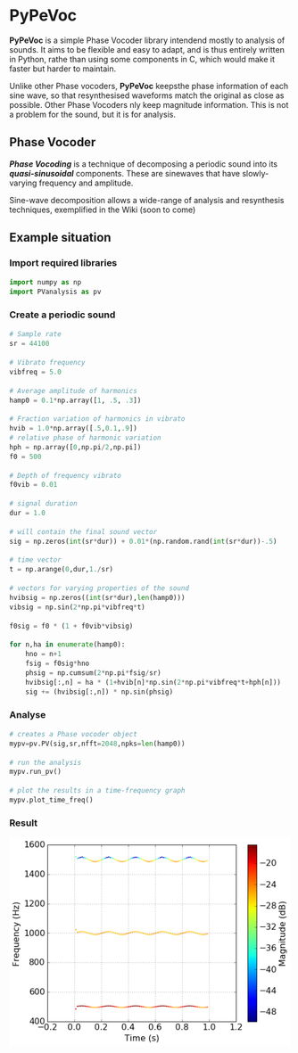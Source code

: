 # PyPeVoc

**PyPeVoc** is a simple Phase Vocoder library intendend mostly to analysis of sounds. It aims to be flexible and easy to adapt, and is thus entirely written in Python, rathe than using some components in C, which would make it faster but harder to maintain.

Unlike other Phase vocoders, **PyPeVoc** keepsthe phase information of each sine wave, so that resynthesised waveforms match the original as close as possible. Other Phase Vocoders nly keep magnitude information. This is not a problem for the sound, but it is for analysis. 

## Phase Vocoder

***Phase Vocoding*** is a technique of decomposing a periodic sound into its ***quasi-sinusoidal*** components. These are sinewaves that have slowly-varying frequency and amplitude. 

Sine-wave decomposition allows a wide-range of analysis and resynthesis techniques, exemplified in the Wiki (soon to come) 

## Example situation

### Import required libraries

```python
import numpy as np
import PVanalysis as pv
```

### Create a periodic sound

```python
# Sample rate
sr = 44100

# Vibrato frequency
vibfreq = 5.0

# Average amplitude of harmonics
hamp0 = 0.1*np.array([1, .5, .3])

# Fraction variation of harmonics in vibrato
hvib = 1.0*np.array([.5,0.1,.9])
# relative phase of harmonic variation
hph = np.array([0,np.pi/2,np.pi])
f0 = 500

# Depth of frequency vibrato
f0vib = 0.01

# signal duration
dur = 1.0

# will contain the final sound vector
sig = np.zeros(int(sr*dur)) + 0.01*(np.random.rand(int(sr*dur))-.5)

# time vector
t = np.arange(0,dur,1./sr)

# vectors for varying properties of the sound 
hvibsig = np.zeros((int(sr*dur),len(hamp0)))
vibsig = np.sin(2*np.pi*vibfreq*t)

f0sig = f0 * (1 + f0vib*vibsig)

for n,ha in enumerate(hamp0):
    hno = n+1
    fsig = f0sig*hno
    phsig = np.cumsum(2*np.pi*fsig/sr)
    hvibsig[:,n] = ha * (1+hvib[n]*np.sin(2*np.pi*vibfreq*t+hph[n]))
    sig += (hvibsig[:,n]) * np.sin(phsig)

```

### Analyse 

``` python
# creates a Phase vocoder object
mypv=pv.PV(sig,sr,nfft=2048,npks=len(hamp0))

# run the analysis
mypv.run_pv()

# plot the results in a time-frequency graph
mypv.plot_time_freq()
```

### Result

![ScreenShot](examples/PVexample.png)
